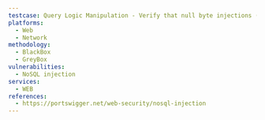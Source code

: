 ```yaml
---
testcase: Query Logic Manipulation - Verify that null byte injections (e.g., %00) do not truncate or alter database query execution in the Web (HTTP/HTTPS) service, potentially bypassing application logic
platforms: 
  - Web
  - Network
methodology: 
  - BlackBox
  - GreyBox
vulnerabilities:
  - NoSQL injection
services:
  - WEB
references:
  - https://portswigger.net/web-security/nosql-injection
---
```

